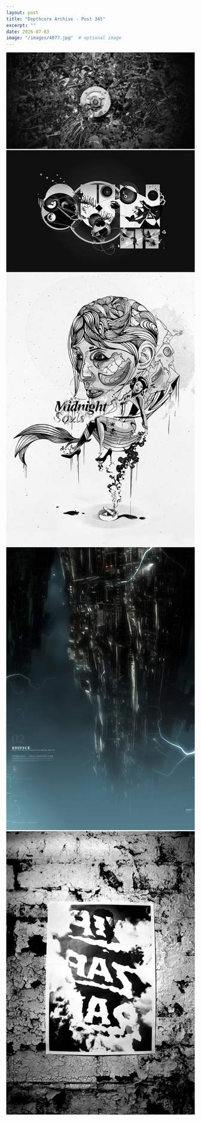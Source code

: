 ```yaml
---
layout: post
title: "Depthcore Archive - Post 345"
excerpt: ""
date: 2026-07-03
image: "/images/4077.jpg"  # optional image
---
```


<img src="/images/4077.jpg">
<img src="/images/4078.jpg" alt="4078.jpg"/>
<img src="/images/4079.jpg" alt="4079.jpg"/>
<img src="/images/408.jpg" alt="408.jpg"/>
<img src="/images/4081.jpg" alt="4081.jpg"/>
